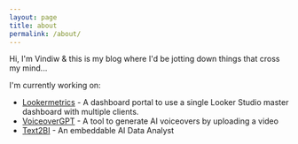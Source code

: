 ```yaml
---
layout: page
title: about
permalink: /about/
---
```


Hi, I'm Vindiw & this is my blog where I'd be jotting down things that cross my mind...

I'm currently working on: 

- [Lookermetrics](https://www.lookermetrics.com) - A dashboard portal to use a single Looker Studio master dashboard with multiple clients.
- [VoiceoverGPT](https://www.voiceovergpt.app) - A tool to generate AI voiceovers by uploading a video
- [Text2BI](https://www.text2bi.com) - An embeddable AI Data Analyst

<!-- This is the base Jekyll theme. You can find out more info about customizing your Jekyll theme, as well as basic Jekyll usage documentation at [jekyllrb.com](https://jekyllrb.com/)

You can find the source code for Minima at GitHub:
[jekyll][jekyll-organization] /
[minima](https://github.com/jekyll/minima)

You can find the source code for Jekyll at GitHub:
[jekyll][jekyll-organization] /
[jekyll](https://github.com/jekyll/jekyll) -->


[jekyll-organization]: https://github.com/jekyll
